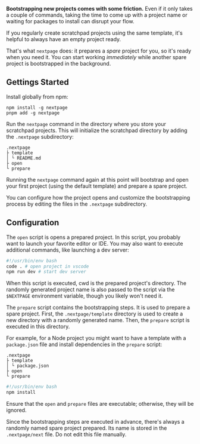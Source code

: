 **Bootstrapping new projects comes with some friction.** Even if it only takes a
couple of commands, taking the time to come up with a project name or waiting
for packages to install can disrupt your flow.

If you regularly create scratchpad projects using the same template, it's
helpful to always have an empty project ready.

That's what `nextpage` does: it prepares a _spare_ project for you, so it's
ready when you need it. You can start working _immediately_ while another spare
project is bootstrapped in the background.

## Gettings Started

Install globally from npm:

```
npm install -g nextpage
pnpm add -g nextpage
```

Run the `nextpage` command in the directory where you store your scratchpad
projects. This will initialize the scratchpad directory by adding the
`.nextpage` subdirectory:

```
.nextpage
├ template
│ └ README.md
├ open
└ prepare
```

Running the `nextpage` command again at this point will bootstrap and open your
first project (using the default template) and prepare a spare project.

You can configure how the project opens and customize the bootstrapping process
by editing the files in the `.nextpage` subdirectory.

## Configuration

The `open` script is opens a prepared project. In this script, you probably want
to launch your favorite editor or IDE. You may also want to execute additional
commands, like launching a dev server:

```sh
#!/usr/bin/env bash
code . # open project in vscode
npm run dev # start dev server
```

When this script is executed, cwd is the prepared project's directory. The
randomly generated project name is also passed to the script via the `$NEXTPAGE`
environment variable, though you likely won't need it.

The `prepare` script contains the bootstrapping steps. It is used to prepare a
spare project. First, the `.nextpage/template` directory is used to create a new
directory with a randomly generated name. Then, the `prepare` script is executed
in this directory.

For example, for a Node project you might want to have a template with a
`package.json` file and install dependencies in the `prepare` script:

```
.nextpage
├ template
│ └ package.json
├ open
└ prepare
```

```sh
#!/usr/bin/env bash
npm install
```

Ensure that the `open` and `prepare` files are executable; otherwise, they will
be ignored.

Since the bootstrapping steps are executed in advance, there's always a randomly
named spare project prepared. Its name is stored in the `.nextpage/next` file.
Do not edit this file manually.
